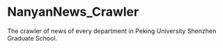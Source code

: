 # NanyanNews_Crawler
The crawler of news of every department in Peking University Shenzhen Graduate School.
